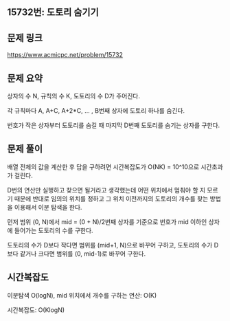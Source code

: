 ﻿## 15732번: 도토리 숨기기
## 문제 링크
https://www.acmicpc.net/problem/15732

##  문제 요약
상자의 수 N, 규칙의 수 K, 도토리의 수 D가 주어진다.
 
각 규칙마다 A, A+C, A+2*C, ... , B번째 상자에 도토리 하나를 숨긴다.
 
번호가 작은 상자부터 도토리를 숨길 때 마지막 D번째 도토리를 숨기는 상자를 구한다.

## 문제 풀이
배열 전체의 값을 계산한 후 답을 구하려면 시간복잡도가 O(NK) = 10^10으로 시간초과가 걸린다. 

D번의 연산만 실행하고 찾으면 될거라고 생각했는데 어떤 위치에서 멈춰야 할 지 모르기 때문에 반대로 임의의 위치를 정하고 그 위치 이전까지의 도토리의 개수를 찾는 방법을 이용해서 이분 탐색을 한다.

먼저 범위 (0, N)에서 mid = (0 + N)/2번째 상자를 기준으로 번호가 mid 이하인 상자에 들어가는 도토리의 수를 구한다. 

도토리의 수가 D보다 작다면 범위를 (mid+1, N)으로 바꾸어 구하고, 도토리의 수가 D보다 같거나 크다면 범위를 (0, mid-1)로 바꾸어 구한다.
 
## 시간복잡도
이분탐색 O(logN), mid 위치에서 개수를 구하는 연산: O(K)

시간복잡도: O(KlogN)
